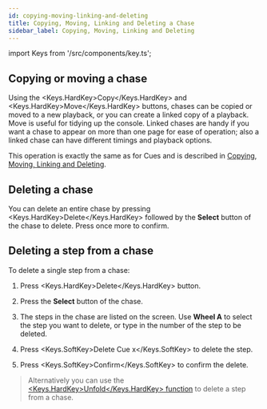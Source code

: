 ```yaml
---
id: copying-moving-linking-and-deleting
title: Copying, Moving, Linking and Deleting a Chase
sidebar_label: Copying, Moving, Linking and Deleting
---
```


import Keys from '/src/components/key.ts';

Copying or moving a chase
-------------------------

Using the <Keys.HardKey>Copy</Keys.HardKey> and <Keys.HardKey>Move</Keys.HardKey> buttons, chases can be copied or moved to a new playback, or you can create a
linked copy of a playback. Move is useful for tidying up the console.
Linked chases are handy if you want a chase to appear on more than one
page for ease of operation; also a linked chase can have different timings
and playback options.

This operation is exactly the same as for Cues and is described in
[Copying, Moving, Linking and Deleting](../cues/copying-moving-linking-and-deleting.md).

Deleting a chase
----------------

You can delete an entire chase by pressing <Keys.HardKey>Delete</Keys.HardKey> followed by the
**Select** button of the chase to delete. Press once more to confirm.

Deleting a step from a chase
----------------------------

To delete a single step from a chase:

1. Press <Keys.HardKey>Delete</Keys.HardKey> button.

2. Press the **Select** button of the chase.

3. The steps in the chase are listed on the screen. Use **Wheel A** to select the step you
want to delete, or type in the number of the step to be deleted.

4. Press <Keys.SoftKey>Delete Cue x</Keys.SoftKey> to delete the step.

5. Press <Keys.SoftKey>Confirm</Keys.SoftKey> to confirm the delete.

> Alternatively you can use the [<Keys.HardKey>Unfold</Keys.HardKey> function](editing-a-chase.md#editing-a-chase-using-unfold) to delete a step from
    a chase.